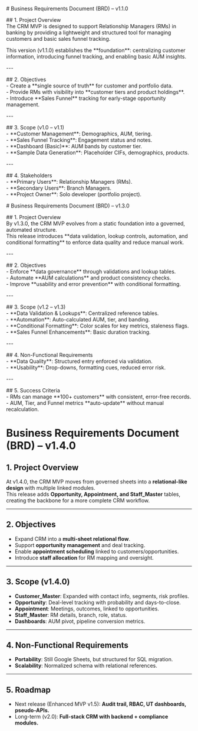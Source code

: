 \# Business Requirements Document (BRD) – v1.1.0

\#\# 1\. Project Overview  
The CRM MVP is designed to support Relationship Managers (RMs) in banking by providing a lightweight and structured tool for managing customers and basic sales funnel tracking.  

This version (v1.1.0) establishes the \*\*foundation\*\*: centralizing customer information, introducing funnel tracking, and enabling basic AUM insights.  

\---

\#\# 2\. Objectives  
\- Create a \*\*single source of truth\*\* for customer and portfolio data.    
\- Provide RMs with visibility into \*\*customer tiers and product holdings\*\*.    
\- Introduce \*\*Sales Funnel\*\* tracking for early-stage opportunity management.  

\---

\#\# 3\. Scope (v1.0 – v1.1)  
\- \*\*Customer Management\*\*: Demographics, AUM, tiering.    
\- \*\*Sales Funnel Tracking\*\*: Engagement status and notes.    
\- \*\*Dashboard (Basic)\*\*: AUM bands by customer tier.    
\- \*\*Sample Data Generation\*\*: Placeholder CIFs, demographics, products.  

\---

\#\# 4\. Stakeholders  
\- \*\*Primary Users\*\*: Relationship Managers (RMs).    
\- \*\*Secondary Users\*\*: Branch Managers.    
\- \*\*Project Owner\*\*: Solo developer (portfolio project).  

\# Business Requirements Document (BRD) – v1.3.0

\#\# 1\. Project Overview  
By v1.3.0, the CRM MVP evolves from a static foundation into a governed, automated structure.    
This release introduces \*\*data validation, lookup controls, automation, and conditional formatting\*\* to enforce data quality and reduce manual work.  

\---

\#\# 2\. Objectives  
\- Enforce \*\*data governance\*\* through validations and lookup tables.    
\- Automate \*\*AUM calculations\*\* and product consistency checks.    
\- Improve \*\*usability and error prevention\*\* with conditional formatting.  

\---

\#\# 3\. Scope (v1.2 – v1.3)  
\- \*\*Data Validation & Lookups\*\*: Centralized reference tables.    
\- \*\*Automation\*\*: Auto-calculated AUM, tier, and banding.    
\- \*\*Conditional Formatting\*\*: Color scales for key metrics, staleness flags.    
\- \*\*Sales Funnel Enhancements\*\*: Basic duration tracking.  

\---

\#\# 4\. Non-Functional Requirements  
\- \*\*Data Quality\*\*: Structured entry enforced via validation.    
\- \*\*Usability\*\*: Drop-downs, formatting cues, reduced error risk.  

\---

\#\# 5\. Success Criteria  
\- RMs can manage \*\*100+ customers\*\* with consistent, error-free records.    
\- AUM, Tier, and Funnel metrics \*\*auto-update\*\* without manual recalculation.  

# Business Requirements Document (BRD) – v1.4.0

## 1. Project Overview
At v1.4.0, the CRM MVP moves from governed sheets into a **relational-like design** with multiple linked modules.  
This release adds **Opportunity, Appointment, and Staff_Master** tables, creating the backbone for a more complete CRM workflow.  

---

## 2. Objectives
- Expand CRM into a **multi-sheet relational flow**.  
- Support **opportunity management** and deal tracking.  
- Enable **appointment scheduling** linked to customers/opportunities.  
- Introduce **staff allocation** for RM mapping and oversight.  

---

## 3. Scope (v1.4.0)
- **Customer_Master**: Expanded with contact info, segments, risk profiles.  
- **Opportunity**: Deal-level tracking with probability and days-to-close.  
- **Appointment**: Meetings, outcomes, linked to opportunities.  
- **Staff_Master**: RM details, branch, role, status.  
- **Dashboards**: AUM pivot, pipeline conversion metrics.  

---

## 4. Non-Functional Requirements
- **Portability**: Still Google Sheets, but structured for SQL migration.  
- **Scalability**: Normalized schema with relational references.  

---

## 5. Roadmap
- Next release (Enhanced MVP v1.5): **Audit trail, RBAC, UT dashboards, pseudo-APIs.**  
- Long-term (v2.0): **Full-stack CRM with backend + compliance modules.**  
